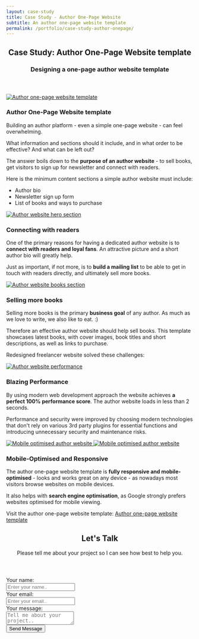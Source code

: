 ```yaml
---
layout: case-study
title: Case Study - Author One-Page Website
subtitle: An author one-page website template
permalink: /portfolio/case-study-author-onepage/
---
```

<section>

  <!-- Need to refactor the cascade and classes, streamline -->
  <div class="content-wrapper">
    <header class="section-header" id="Web-Design-Services">
      <h2>Case Study: Author One-Page Website template</h2>
      <h3 class="section-description">Designing a one-page author website template</h3>
    </header>

  <div class="section-feature">
    <div class="image-grid">
      <a class="shadow image-grid-big" href="/assets/images/author-one-page-template-full.png">
        <img src="/assets/images/author-one-page-template-full-thumb.png" alt="Author one-page website template">
      </a>
    </div>
    <article>
      <h3>Author One-Page Website template</h3>
      <p>Building an author platform - even a simple one-page website - can feel overwhelming.</p>
      <p>What information and sections should it include, and in what order to be effective? And what can be left out?</p>
      <p>The answer boils down to the <strong>purpose of an author website</strong> - to sell books, get visitors to sign up for newsletter and connect with readers.</p>
      <p>Here is the minimum content sections a simple author website must include:</p>
      <ul>
        <li>Author bio</li>
        <li>Newsletter sign up form</li>
        <li>List of books and ways to purchase</li>
      </ul>
    </article>
  </div>

  <div class="section-feature">
    <div class="image-grid">
      <a class="shadow image-grid-big" href="/assets/images/author-one-page-template-hero.png">
        <img src="/assets/images/author-one-page-template-hero-thumb.png" alt="Author website hero section">
      </a>
    </div>
    <article>
      <h3>Connecting with readers</h3>
      <p>One of the primary reasons for having a dedicated author website is to <strong>connect with readers and loyal fans</strong>. An attractive picture and a short author bio will greatly help.</p>
      <p>Just as important, if not more, is to <strong>build a mailing list</strong> to be able to get in touch with readers directly, and ultimately sell more books.</p>
    </article>
  </div>

  <div class="section-feature">
    <div class="image-grid">
      <a class="shadow image-grid-big" href="/assets/images/author-one-page-template-books.png">
        <img src="/assets/images/author-one-page-template-books-thumb.png" alt="Author website books section">
      </a>
    </div>
    <article>
      <h3>Selling more books</h3>
      <p>Selling more books is the primary <strong>business goal</strong> of any author. As much as we love to write, we also like to eat. :)</p>
      <p>Therefore an effective author website should help sell books. This template showcases latest books, with cover images, book titles and short descriptions, as well as links to purchase.</p>
      <p>Redesigned freelancer website solved these challenges:</p>
    </article>
  </div>

  <div class="section-feature">
    <div class="image-grid">
      <a class="shadow image-grid-top" href="/assets/images/author-onepage-performance.png">
        <img src="/assets/images/author-onepage-performance-thumb.png" alt="Author website performance">
      </a>  
    </div>
    <article>
      <h3>Blazing Performance</h3>
      <p>By using modern web development approach the website achieves <strong>a perfect 100% performance score</strong>. The author website loads in less than 2 seconds.</p>
      <p>Performance and security were improved by choosing modern technologies that don't rely on various 3rd party plugins for essential functions and introducing unnecessary security and maintenance risks.</p>
    </article>
  </div>

  <div class="section-feature">
    <div class="image-grid">
      <a class="shadow" href="/assets/images/author-one-page-template-mobile-hero.png">
        <img src="/assets/images/author-one-page-template-mobile-hero.png" alt="Mobile optimised author website">
      </a>
      <a class="shadow" href="/assets/images/author-one-page-template-mobile-book.png">
        <img src="/assets/images/author-one-page-template-mobile-book.png" alt="Mobile optimised author website">
      </a>
    </div>
    <article>
      <h3>Mobile-Optimised and Responsive</h3>
      <p>The author one-page website template is <strong>fully responsive and mobile-optimised</strong> - looks and works great on any device - as nowadays most visitors browse websites on mobile devices.</p>
      <p>It also helps with <strong>search engine optimisation</strong>, as Google strongly prefers websites optimised for mobile viewing.</p>
      <p>Visit the author one-page website template: <a href="https://ikass.github.io/author-onepage-v1/">Author one-page website template</a></p>
    </article>
  </div>

  </div>
</section>

<!-- Contact form section -->
<section class="section-cta">
  <div class="content-wrapper">
    <header class="section-header">
      <h2>Let's Talk</h2>
      <p class="section-description">Please tell me about your project so I can see how best to help you.</p>
    </header>

<!-- modify this form HTML and place wherever you want your form -->

  <form class="form-cta" action="https://formspree.io/mqkgzrlv" method="POST">
    <label class="label-cta">Your name:</label><br>
    <input type="text" name="_name" placeholder="Enter your name.."><br>
    <label class="label-cta">Your email:</label><br>
    <input type="text" name="_replyto" placeholder="Enter your email.."><br>
    <label class="label-cta">Your message:</label><br>
    <textarea name="message" placeholder="Tell me about your project.."></textarea><br>
    <!-- your other form fields go here -->
    <input type="hidden" name="_subject" value="GritPub submission!"/>
    <button class="btn btn-cta" type="submit">Send Message</button>
  </form>
  </div>
</section>
